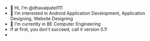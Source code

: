 - 👋 Hi, I’m @dhavalpatel111
- 👀 I’m interested in Android Application Development, Application Designing, Website Designing 
- 🌱 I’m currently in BE Computer Engineering
- If at first, you don't succeed, call it version 0.1!
- 

